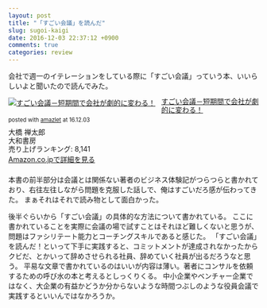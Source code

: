 ```yaml
---
layout: post
title: "「すごい会議」を読んだ"
slug: sugoi-kaigi
date: 2016-12-03 22:37:12 +0900
comments: true
categories: review
---
```


会社で週一のイテレーションをしている際に「すごい会議」っていう本、いいらしいよと聞いたので読んでみた。

<div class="amazlet-box" style="margin-bottom:1.5em;"><div class="amazlet-image" style="float:left;margin:0px 12px 1px 0px;"><a href="http://www.amazon.co.jp/exec/obidos/ASIN/4479791183/iriyaufo-22" name="amazletlink" target="_blank"><img src="http://ecx.images-amazon.com/images/I/513ZABJABWL._SL160_.jpg" alt="すごい会議－短期間で会社が劇的に変わる！" style="border: none;" /></a></div><div class="amazlet-info" style="line-height:120%; margin-bottom: 10px"><div class="amazlet-name" style="margin-bottom:10px;line-height:120%"><a href="http://www.amazon.co.jp/exec/obidos/ASIN/4479791183/iriyaufo-22" name="amazletlink" target="_blank">すごい会議－短期間で会社が劇的に変わる！</a><div class="amazlet-powered-date" style="font-size:80%;margin-top:5px;line-height:120%">posted with <a href="http://www.amazlet.com/" title="amazlet" target="_blank">amazlet</a> at 16.12.03</div></div><div class="amazlet-detail">大橋 禅太郎 <br />大和書房 <br />売り上げランキング: 8,141<br /></div><div class="amazlet-sub-info" style="float: left;"><div class="amazlet-link" style="margin-top: 5px"><a href="http://www.amazon.co.jp/exec/obidos/ASIN/4479791183/iriyaufo-22" name="amazletlink" target="_blank">Amazon.co.jpで詳細を見る</a></div></div></div><div class="amazlet-footer" style="clear: left"></div></div>

本書の前半部分は会議とは関係ない著者のビジネス体験記がつらつらと書かれており、右往左往しながら問題を克服した話しで、俺はすごいだろ感が伝わってきた。
まぁそれはそれで読み物として面白かった。

後半ぐらいから「すごい会議」の具体的な方法について書かれている。
ここに書かれていることを実際に会議の場で試すことはそれほど難しくないと思うが、問題はファシリテート能力とコーチングスキルであると感じた。
「すごい会議」を読んだ！といって下手に実践すると、コミットメントが達成されなかったからクビだ、とかいって辞めさせられる社員、辞めていく社員が出るだろうなと思う。
平易な文章で書かれているのはいいが内容は薄い。著者にコンサルを依頼するための呼び水の本と考えるとしっくりくる。
中小企業やベンチャー企業ではなく、大企業の有益かどうか分からないような時間つぶしのような役員会議で実践するといいんではなかろうか。

